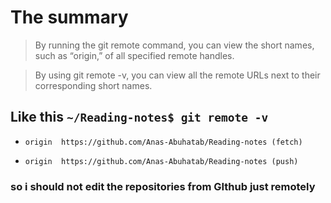 # The summary 

> By running the git remote command, you can view the short names, such as “origin,” of all specified remote handles.

> By using git remote -v, you can view all the remote URLs next to their corresponding short names.

## Like this `~/Reading-notes$ git remote -v`
+ `origin  https://github.com/Anas-Abuhatab/Reading-notes (fetch)`

* `origin  https://github.com/Anas-Abuhatab/Reading-notes (push)`

### so i should **not**  edit the repositories from GIthub just remotely 